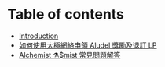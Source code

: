# Table of contents

* [Introduction](README.md)
* [如何使用太極網絡申領 Aludel 獎勵及退訂 LP](chinese-traditional-ru-he-shi-yong-tai-ji-wang-luo-shen-ling-aludel-jiang-li-ji-tui-ding-lp.md)
* [Alchemist ⚗️$mist 常見問題解答](alchemist-mist-chang-jian-wen-ti-jie-da.md)

